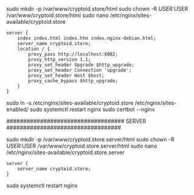 sudo mkdir -p /var/www/cryptoid.store/html
sudo chown -R $USER:$USER /var/www/cryptoid.store/html
sudo nano /etc/nginx/sites-available/cryptoid.store
```
server {
    index index.html index.htm index.nginx-debian.html;
    server_name cryptoid.store;
    location / {
        proxy_pass http://localhost:8082;
        proxy_http_version 1.1;
        proxy_set_header Upgrade $http_upgrade;
        proxy_set_header Connection 'upgrade';
        proxy_set_header Host $host;
        proxy_cache_bypass $http_upgrade;
    }
}
```
sudo ln -s /etc/nginx/sites-available/cryptoid.store /etc/nginx/sites-enabled/
sudo systemctl restart nginx
sudo certbot --nginx


################################### SERVER ##################################

sudo mkdir -p /var/www/cryptoid.store.server/html
sudo chown -R $USER:$USER /var/www/cryptoid.store.server/html
sudo nano /etc/nginx/sites-available/cryptoid.store.server
```
server {
    server_name cryptoid.store;
}
```
sudo systemctl restart nginx
